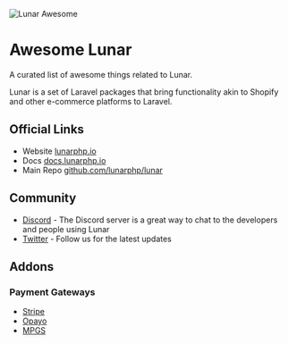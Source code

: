 ![Lunar Awesome](https://raw.githubusercontent.com/lunarphp/awesome/main/assets/banner.jpg)

# Awesome Lunar

A curated list of awesome things related to Lunar.

Lunar is a set of Laravel packages that bring functionality akin to Shopify and
other e-commerce platforms to Laravel.

## Official Links

- Website [lunarphp.io](https://lunarphp.io)
- Docs [docs.lunarphp.io](https://docs.lunarphp.io)
- Main Repo [github.com/lunarphp/lunar](https://github.com/lunarphp/lunar)

## Community

- [Discord](https://discord.gg/v6qVWaf) - The Discord server is a great way to
  chat to the developers and people using Lunar
- [Twitter](https://twitter.com/Lunar) - Follow us for the latest updates

## Addons

### Payment Gateways

- [Stripe](https://github.com/lunarphp/stripe)
- [Opayo](https://github.com/lunarphp/opayo)
- [MPGS](https://github.com/wychoong/lunarphp-mpgs)